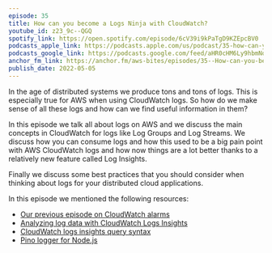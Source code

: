 ```yaml
---
episode: 35
title: How can you become a Logs Ninja with CloudWatch?
youtube_id: z23_9c--QGQ
spotify_link: https://open.spotify.com/episode/6cV39i9kPaTgD9KZEpcBV0
podcasts_apple_link: https://podcasts.apple.com/us/podcast/35-how-can-you-become-a-logs-ninja-with-cloudwatch/id1585489017?i=1000559778649
podcasts_google_link: https://podcasts.google.com/feed/aHR0cHM6Ly9hbmNob3IuZm0vcy82YTMzMTJhMC9wb2RjYXN0L3Jzcw/episode/NjEyNmFkN2MtMTExYy00NzcyLWFjYzUtYTU3MjgxODc0NDk4?sa=X&ved=0CAUQkfYCahcKEwi4n82V7vX3AhUAAAAAHQAAAAAQAQ
anchor_fm_link: https://anchor.fm/aws-bites/episodes/35--How-can-you-become-a-Logs-Ninja-with-CloudWatch-e1ht45e
publish_date: 2022-05-05
---
```



In the age of distributed systems we produce tons and tons of logs. This is especially true for AWS when using CloudWatch logs. So how do we make sense of all these logs and how can we find useful information in them?

In this episode we talk all about logs on AWS and we discuss the main concepts in CloudWatch for logs like Log Groups and Log Streams. We discuss how you can consume logs and how this used to be a big pain point with AWS CloudWatch logs and how now things are a lot better thanks to a relatively new feature called Log Insights.

Finally we discuss some best practices that you should consider when thinking about logs for your distributed cloud applications.    

In this episode we mentioned the following resources:

  - [Our previous episode on CloudWatch alarms](https://www.youtube.com/watch?v=rk4QMJf6R4U) 
  - [Analyzing log data with CloudWatch Logs Insights](https://docs.aws.amazon.com/AmazonCloudWatch/latest/logs/AnalyzingLogData.html)
  - [CloudWatch logs insights query syntax](https://docs.aws.amazon.com/AmazonCloudWatch/latest/logs/CWL_QuerySyntax.html)
  - [Pino logger for Node.js](https://getpino.io)
    